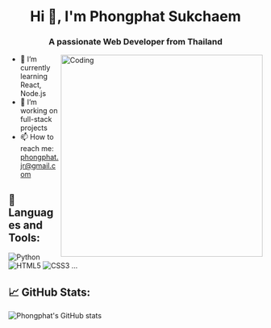 <h1 align="center">Hi 👋, I'm Phongphat Sukchaem</h1>
<h3 align="center">A passionate Web Developer from Thailand</h3>

<img align="right" alt="Coding" width="400" src="https://mustafagunaydin.dev/images/dev.gif">

- 🌱 I’m currently learning React, Node.js
- 🔭 I’m working on full-stack projects
- 📫 How to reach me: phongphat.jr@gmail.com

## 🚀 Languages and Tools:
![Python](https://img.shields.io/badge/-Python-333?style=flat&logo=python)
![HTML5](https://img.shields.io/badge/-HTML5-333?style=flat&logo=html5)
![CSS3](https://img.shields.io/badge/-CSS3-333?style=flat&logo=css3)
...

## 📈 GitHub Stats:
![Phongphat's GitHub stats](https://github-readme-stats.vercel.app/api?username=phongphat-sk&show_icons=true)
